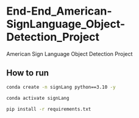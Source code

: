 # End-End_American-SignLanguage_Object-Detection_Project
American Sign Language Object Detection Project


## How to run

```bash
conda create -n signLang python==3.10 -y
```

```bash
conda activate signLang
```

```bash
pip install -r requirements.txt
```